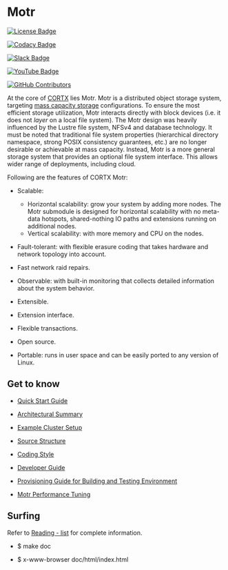 
# Motr



[![License Badge](https://img.shields.io/badge/License-Apache%202.0-blue.svg)](https://github.com/Seagate/cortx-motr/blob/main/LICENCE)

[![Codacy Badge](https://app.codacy.com/project/badge/Grade/a3d60ecc5d8942c9a4b04bcf4b60bf20)](https://www.codacy.com/gh/Seagate/cortx/dashboard?utm_source=github.com&amp;utm_medium=referral&amp;utm_content=Seagate/cortx&amp;utm_campaign=Badge_Grade)

[![Slack Badge](https://img.shields.io/badge/chat-on%20Slack-blu)](https://img.shields.io/badge/chat-on%20Slack-blue)

[![YouTube Badge](https://img.shields.io/badge/Video-YouTube-red)](https://cortx.link/videos )    

[![GitHub Contributors](https://img.shields.io/github/contributors/Seagate/cortx-motr)](https://github.com/Seagate/cortx-motr/graphs/contributors/)


At the core of [CORTX](https://github.com/Seagate/cortx) lies Motr.  Motr is a distributed object storage system, targeting [mass capacity storage](https://www.seagate.com/products/storage/object-storage-software/)
configurations. To ensure the most efficient storage utilization, Motr interacts directly with block devices (i.e. it does not _layer_ on a local file system).  The Motr design was heavily influenced by the Lustre file system, NFSv4 and database technology. It must be noted that traditional file system properties (hierarchical directory namespace, strong POSIX consistency guarantees, etc.) are no longer desirable or achievable at mass capacity. Instead, Motr is a more general storage system that provides an optional file system interface. This allows wider range of deployments, including cloud.

Following are the features of CORTX Motr:

- Scalable:

  - Horizontal scalability: grow your system by adding more nodes. The Motr submodule is designed for horizontal scalability with no meta-data hotspots, shared-nothing IO paths and extensions running on additional nodes.
  - Vertical scalability: with more memory and CPU on the nodes.
- Fault-tolerant: with flexible erasure coding that takes hardware and network topology into account.
- Fast network raid repairs.
- Observable: with built-in monitoring that collects detailed information about the system behavior.
- Extensible.
- Extension interface.
- Flexible transactions.
- Open source.
- Portable: runs in user space and can be easily ported to any version of Linux.

## Get to know


- [Quick Start Guide](/doc/Quick-Start-Guide.rst)

- [Architectural Summary](/doc/motr-in-prose.md)

- [Example Cluster Setup](https://github.com/Seagate/cortx-motr/discussions/285)

- [Source Structure](/doc/source-structure.md)

- [Coding Style](/doc/coding-style.md)

- [Developer Guide](/doc/motr-developer-guide.md)

- [Provisioning Guide for Building and Testing Environment](/scripts/provisioning/README.md)

- [Motr Performance Tuning](https://github.com/Seagate/cortx-motr/wiki/Motr-Performance-Tuning)

## Surfing

Refer to [Reading - list](/doc/reading-list.md) for complete information.

- $ make doc

- $ x-www-browser doc/html/index.html
